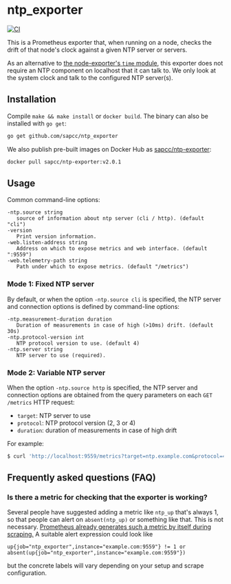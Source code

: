 # ntp\_exporter

[![CI](https://github.com/sapcc/ntp_exporter/actions/workflows/ci.yaml/badge.svg)](https://github.com/sapcc/ntp_exporter/actions/workflows/ci.yaml)

This is a Prometheus exporter that, when running on a node, checks the drift
of that node's clock against a given NTP server or servers.

As an alternative to [the node-exporter's `time` module](https://github.com/prometheus/node_exporter/blob/master/docs/TIME.md), this exporter does not require an NTP component on localhost that it can talk to. We only look at the system clock and talk to the configured NTP server(s).

## Installation

Compile `make && make install` or `docker build`. The binary can also be
installed with `go get`:

```bash
go get github.com/sapcc/ntp_exporter
```

We also publish pre-built images on Docker Hub as
[sapcc/ntp-exporter](https://hub.docker.com/r/sapcc/ntp-exporter):

```bash
docker pull sapcc/ntp-exporter:v2.0.1
```

## Usage

Common command-line options:

```
-ntp.source string
   source of information about ntp server (cli / http). (default "cli")
-version
   Print version information.
-web.listen-address string
   Address on which to expose metrics and web interface. (default ":9559")
-web.telemetry-path string
   Path under which to expose metrics. (default "/metrics")
```

### Mode 1: Fixed NTP server

By default, or when the option `-ntp.source cli` is specified, the NTP server
and connection options is defined by command-line options:

```
-ntp.measurement-duration duration
   Duration of measurements in case of high (>10ms) drift. (default 30s)
-ntp.protocol-version int
   NTP protocol version to use. (default 4)
-ntp.server string
   NTP server to use (required).
```

### Mode 2: Variable NTP server

When the option `-ntp.source http` is specified, the NTP server and connection
options are obtained from the query parameters on each `GET /metrics` HTTP
request:

- `target`: NTP server to use
- `protocol`: NTP protocol version (2, 3 or 4)
- `duration`: duration of measurements in case of high drift

For example:

```sh
$ curl 'http://localhost:9559/metrics?target=ntp.example.com&protocol=4&duration=10s'
```

## Frequently asked questions (FAQ)

### Is there a metric for checking that the exporter is working?

Several people have suggested adding a metric like `ntp_up` that's always 1, so
that people can alert on `absent(ntp_up)` or something like that. This is not
necessary. [Prometheus already generates such a metric by itself during
scraping.](https://prometheus.io/docs/concepts/jobs_instances/) A suitable
alert expression could look like

```
up{job="ntp_exporter",instance="example.com:9559"} != 1 or absent(up{job="ntp_exporter",instance="example.com:9559"})
```

but the concrete labels will vary depending on your setup and scrape configuration.
